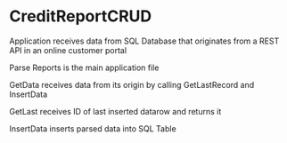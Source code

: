 # CreditReportCRUD
Application receives data from SQL Database that originates from a REST API in an online customer portal


Parse Reports is the main application file

GetData receives data from its origin by calling GetLastRecord and InsertData

GetLast receives ID of last inserted datarow and returns it

InsertData inserts parsed data into SQL Table

